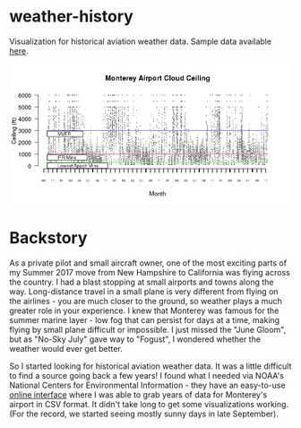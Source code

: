 # weather-history
Visualization for historical aviation weather data. Sample data available <a href="https://drive.google.com/open?id=1P2qJXJ5lltBpuqUCxd-7OqBgRIc3WuaB">here</a>.

![alt text](https://raw.githubusercontent.com/1austinanderson/weather-history/master/MRYHistData.png)

# Backstory
As a private pilot and small aircraft owner, one of the most exciting parts of my Summer 2017 move from New Hampshire to California was flying across the country. I had a blast stopping at small airports and towns along the way. Long-distance travel in a small plane is very different from flying on the airlines - you are much closer to the ground, so weather plays a much greater role in your experience. I knew that Monterey was famous for the summer marine layer - low fog that can persist for days at a time, making flying by small plane difficult or impossible. I just missed the "June Gloom", but as "No-Sky July" gave way to "Fogust", I wondered whether the weather would ever get better.

So I started looking for historical aviation weather data. It was a little difficult to find a source going back a few years! I found what I needed via NOAA's National Centers for Environmental Information - they have an easy-to-use <a href="https://www7.ncdc.noaa.gov/CDO/cdopoemain.cmd?datasetabbv=DS3505&countryabbv=&georegionabbv=&resolution=40">online interface</a> where I was able to grab years of data for Monterey's airport in CSV format. It didn't take long to get some visualizations working. (For the record, we started seeing mostly sunny days in late September).
